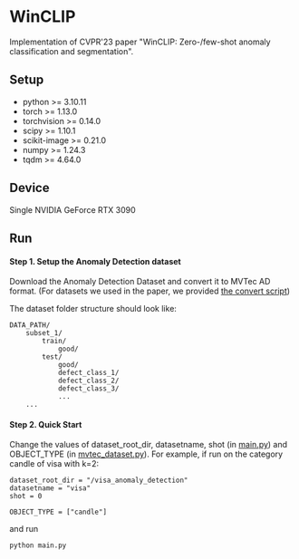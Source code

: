 # WinCLIP
Implementation of CVPR'23 paper "WinCLIP: Zero-/few-shot anomaly classification and segmentation". 

## Setup
- python >= 3.10.11
- torch >= 1.13.0
- torchvision >= 0.14.0
- scipy >= 1.10.1
- scikit-image >= 0.21.0
- numpy >= 1.24.3
- tqdm >= 4.64.0

## Device
Single NVIDIA GeForce RTX 3090

## Run
#### Step 1. Setup the Anomaly Detection dataset

Download the Anomaly Detection Dataset and convert it to MVTec AD format. (For datasets we used in the paper, we provided [the convert script](https://github.com/mala-lab/InCTRL/tree/main/datasets/preprocess)) 

The dataset folder structure should look like:

```
DATA_PATH/
    subset_1/
        train/
            good/
        test/
            good/
            defect_class_1/
            defect_class_2/
            defect_class_3/
            ...
    ...
```
#### Step 2. Quick Start

Change the values of dataset_root_dir, datasetname, shot (in [main.py](https://github.com/mala-lab/WinCLIP/blob/main/main.py)) and OBJECT_TYPE (in [mvtec_dataset.py](https://github.com/mala-lab/WinCLIP/blob/main/datasets/mvtec_dataset.py)). 
For example, if run on the category candle of visa with k=2:
```
dataset_root_dir = "/visa_anomaly_detection"
datasetname = "visa"
shot = 0

OBJECT_TYPE = ["candle"]
```
and run
```bash
python main.py
```
